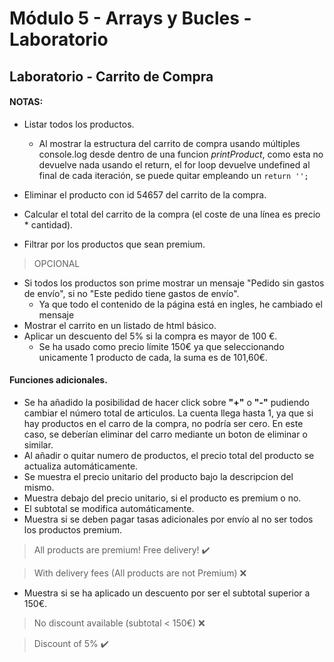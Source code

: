 # Módulo 5 - Arrays y Bucles - Laboratorio

## Laboratorio - Carrito de Compra

#### NOTAS: 
* Listar todos los productos.
   * Al mostrar la estructura del carrito de compra usando múltiples console.log desde dentro de una funcion
*printProduct*, como esta no devuelve nada usando el return, el for loop devuelve undefined al final de cada iteración, se puede quitar empleando un `return '';`

* Eliminar el producto con id 54657 del carrito de la compra.
* Calcular el total del carrito de la compra (el coste de una línea es precio * cantidad).
* Filtrar por los productos que sean premium.


>OPCIONAL
* Si todos los productos son prime mostrar un mensaje "Pedido sin gastos de envío", si no "Este pedido tiene gastos de envío".
    * Ya que todo el contenido de la página está en ingles, he cambiado el mensaje 
* Mostrar el carrito en un listado de html básico.
* Aplicar un descuento del 5% si la compra es mayor de 100 €.
    * Se ha usado como precio límite 150€ ya que seleccionando unicamente 1 producto de cada, la suma es de 101,60€.

#### Funciones adicionales.
* Se ha añadido la posibilidad de hacer click sobre **"+"** o **"-"** pudiendo cambiar el número total de articulos. La cuenta llega hasta 1, ya que si hay productos en el carro de la compra, no podría ser cero. En este caso, se deberían eliminar del carro mediante un boton de eliminar o similar.
* Al añadir o quitar numero de productos, el precio total del producto se actualiza automáticamente.
* Se muestra el precio unitario del producto bajo la descripcion del mismo.
* Muestra debajo del precio unitario, si el producto es premium o no.
* El subtotal se modifica automáticamente.
* Muestra si se deben pagar tasas adicionales por envío al no ser todos los productos premium.
> All products are premium!  Free delivery! ✔️

> With delivery fees (All products are not Premium) ❌
* Muestra si se ha aplicado un descuento por ser el subtotal superior a 150€.
> No discount available (subtotal < 150€) ❌

> Discount of 5% ✔️
